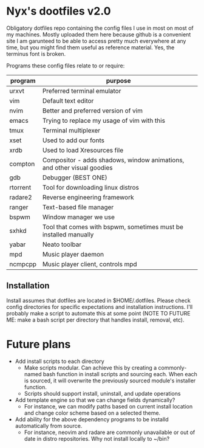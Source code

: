 # Nyx's dootfiles v2.0

Obligatory dotfiles repo containing the config files I use in most on most of
my machines.  Mostly uploaded them here because github is a convenient site I
am garunteed to be able to access pretty much everywhere at any time, but you
might find them useful as reference material.  Yes, the terminus font is
broken.

Programs these config files relate to or require:

 program  | purpose
--------- | --------
 urxvt    | Preferred terminal emulator
 vim      | Default text editor
 nvim     | Better and preferred version of vim
 emacs    | Trying to replace my usage of vim with this
 tmux     | Terminal multiplexer
 xset     | Used to add our fonts
 xrdb     | Used to load Xresources file
 compton  | Compositor - adds shadows, window animations, and other visual goodies
 gdb      | Debugger (BEST ONE)
 rtorrent | Tool for downloading linux distros
 radare2  | Reverse engineering framework
 ranger   | Text-based file manager
 bspwm    | Window manager we use
 sxhkd    | Tool that comes with bspwm, sometimes must be installed manually
 yabar    | Neato toolbar
 mpd      | Music player daemon
 ncmpcpp  | Music player client, controls mpd

## Installation

Install assumes that dotfiles are located in $HOME/.dotfiles.  Please check
config directories for specific expectations and installation instructions.
I'll probably make a script to automate this at some point (NOTE TO FUTURE
ME: make a bash script per directory that handles install, removal, etc).

# Future plans
* Add install scripts to each directory
    * Make scripts modular.  Can achieve this by creating a commonly-named bash
      function in install scripts and sourcing each.  When each is sourced, it
      will overwrite the previously sourced module's installer function.
    * Scripts should support install, uninstall, and update operations
* Add template engine so that we can change fields dynamically?
    * For instance, we can modify paths based on current install location
      and change color scheme based on a selected theme.
* Add ability for the above dependency programs to be installd automatically
  from source.
    * For instance, neovim and radare are commonly unavailable or out of date
      in distro repositories.  Why not install locally to ~/bin?

